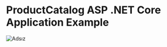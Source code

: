 # ProductCatalog ASP .NET Core Application Example

![Adsız](https://github.com/user-attachments/assets/eebfcf06-a75e-4eba-b7db-49377ac9cb1d)

